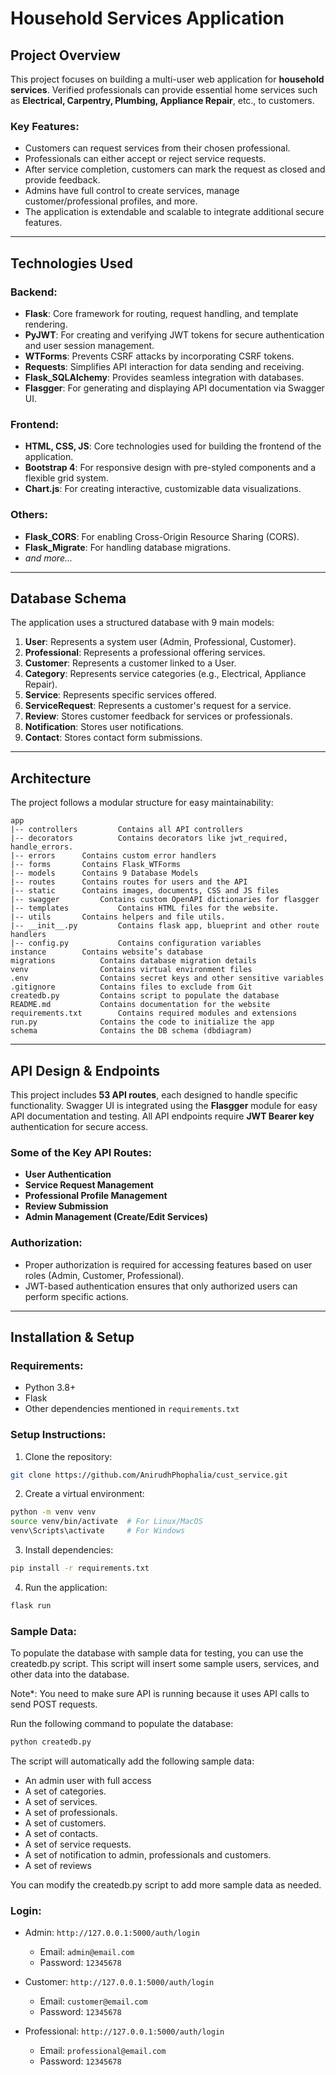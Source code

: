 # Household Services Application

## Project Overview

This project focuses on building a multi-user web application for **household services**. Verified professionals can provide essential home services such as **Electrical, Carpentry, Plumbing, Appliance Repair**, etc., to customers. 


### Key Features:
- Customers can request services from their chosen professional.
- Professionals can either accept or reject service requests.
- After service completion, customers can mark the request as closed and provide feedback.
- Admins have full control to create services, manage customer/professional profiles, and more.
- The application is extendable and scalable to integrate additional secure features.

---

## Technologies Used

### Backend:
- **Flask**: Core framework for routing, request handling, and template rendering.
- **PyJWT**: For creating and verifying JWT tokens for secure authentication and user session management.
- **WTForms**: Prevents CSRF attacks by incorporating CSRF tokens.
- **Requests**: Simplifies API interaction for data sending and receiving.
- **Flask_SQLAlchemy**: Provides seamless integration with databases.
- **Flasgger**: For generating and displaying API documentation via Swagger UI.

### Frontend:
- **HTML, CSS, JS**: Core technologies used for building the frontend of the application.
- **Bootstrap 4**: For responsive design with pre-styled components and a flexible grid system.
- **Chart.js**: For creating interactive, customizable data visualizations.

### Others:
- **Flask_CORS**: For enabling Cross-Origin Resource Sharing (CORS).
- **Flask_Migrate**: For handling database migrations.
- *and more...*
---

## Database Schema

The application uses a structured database with 9 main models:
1. **User**: Represents a system user (Admin, Professional, Customer).
2. **Professional**: Represents a professional offering services.
3. **Customer**: Represents a customer linked to a User.
4. **Category**: Represents service categories (e.g., Electrical, Appliance Repair).
5. **Service**: Represents specific services offered.
6. **ServiceRequest**: Represents a customer's request for a service.
7. **Review**: Stores customer feedback for services or professionals.
8. **Notification**: Stores user notifications.
9. **Contact**: Stores contact form submissions.

---

## Architecture

The project follows a modular structure for easy maintainability:
```
app
|-- controllers	        Contains all API controllers
|-- decorators	        Contains decorators like jwt_required, handle_errors.
|-- errors		Contains custom error handlers
|-- forms		Contains Flask_WTForms
|-- models		Contains 9 Database Models
|-- routes		Contains routes for users and the API
|-- static		Contains images, documents, CSS and JS files 
|-- swagger	        Contains custom OpenAPI dictionaries for flasgger
|-- templates	        Contains HTML files for the website.
|-- utils		Contains helpers and file utils.
|-- __init__.py	        Contains flask app, blueprint and other route handlers
|-- config.py	        Contains configuration variables
instance		Contains website’s database
migrations	        Contains database migration details
venv		        Contains virtual environment files
.env       	        Contains secret keys and other sensitive variables
.gitignore 	        Contains files to exclude from Git
createdb.py	        Contains script to populate the database
README.md  	        Contains documentation for the website
requirements.txt        Contains required modules and extensions 
run.py		        Contains the code to initialize the app
schema		        Contains the DB schema (dbdiagram)

```
---

## API Design & Endpoints

This project includes **53 API routes**, each designed to handle specific functionality. Swagger UI is integrated using the **Flasgger** module for easy API documentation and testing. All API endpoints require **JWT Bearer key** authentication for secure access.

### Some of the Key API Routes:
- **User Authentication**
- **Service Request Management**
- **Professional Profile Management**
- **Review Submission**
- **Admin Management (Create/Edit Services)**

### Authorization:
- Proper authorization is required for accessing features based on user roles (Admin, Customer, Professional).
- JWT-based authentication ensures that only authorized users can perform specific actions.

---

## Installation & Setup

### Requirements:
- Python 3.8+
- Flask
- Other dependencies mentioned in `requirements.txt`

### Setup Instructions:
1. Clone the repository:
```bash
git clone https://github.com/AnirudhPhophalia/cust_service.git
 ```
2. Create a virtual environment:
```bash
python -m venv venv
source venv/bin/activate  # For Linux/MacOS
venv\Scripts\activate     # For Windows
```
3. Install dependencies:
```bash
pip install -r requirements.txt
```
4. Run the application:
```bash
flask run
```

### Sample Data:
To populate the database with sample data for testing, you can use the createdb.py script. This script will insert some sample users, services, and other data into the database.

Note*: You need to make sure API is running because it uses API calls to send POST requests.

Run the following command to populate the database:
```bash
python createdb.py
```
The script will automatically add the following sample data:

- An admin user with full access
- A set of categories.
- A set of services.
- A set of professionals.
- A set of customers.
- A set of contacts.
- A set of service requests.
- A set of notification to admin, professionals and customers.
- A set of reviews

You can modify the createdb.py script to add more sample data as needed.


### Login:
- Admin: `http://127.0.0.1:5000/auth/login`
    - Email: ```admin@email.com ```
    - Password: ```12345678```

- Customer: `http://127.0.0.1:5000/auth/login`
    - Email: ```customer@email.com ```
    - Password: ```12345678```

- Professional: `http://127.0.0.1:5000/auth/login`
    - Email: ```professional@email.com ```
    - Password: ```12345678```
